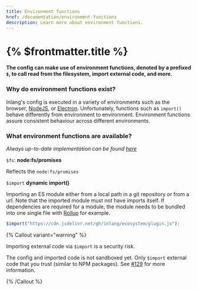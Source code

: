 ```yaml
---
title: Environment functions
href: /documentation/environment-functions
description: Learn more about environment functions.
---
```


# {% $frontmatter.title %}

**The config can make use of environment functions, denoted by a prefixed `$`, to call read from the filesystem, import external code, and more.**

### Why do environment functions exist?

Inlang's config is executed in a variety of environments such as the browser, [NodeJS](https://nodejs.org/en/), or [Electron](https://www.electronjs.org/). Unfortunately, functions such as `import()` behave differently from environment to environment. Environment functions assure consistent behaviour across different environments.

### What environment functions are available?

_Always up-to-date implementation can be found [here](https://github.com/inlang/inlang/tree/main/source-code/core/src/config/environment-functions)_

`$fs`: **node:fs/promises**

Reflects the `node:fs/promises`

`$import` **dynamic import()**

Importing an ES module either from a local path in a git repository or from a url. Note that the imported module must not have imports itself. If dependencies are required for a module, the module needs to be bundled into one single file with [Rollup](https://rollupjs.org/guide/en/) for example.

```ts
$import("https://cdn.jsdelivr.net/gh/inlang/ecosystem/plugin.js");
```

{% Callout variant="warning" %}

Importing external code via `$import` is a security risk.

The config and imported code is not sandboxed yet. Only `$import` external code that you trust (similar to NPM packages). See [#129](https://github.com/inlang/inlang/pull/129) for more information.

{% /Callout %}
